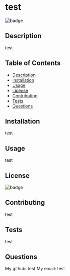 
  # test
  ![badge](https://img.shields.io/badge/license-Open-blue)

  ## Description 
  test

  ## Table of Contents 
  - [Description](#description)
  - [Installation](#installation)
  - [Usage](#usage)
  - [License](#license)
  - [Contributing](#contributing)
  - [Tests](#tests)
  - [Questions](#questions)

  ## Installation
  test

  ## Usage
  test

  ## License
  ![badge](https://img.shields.io/badge/license-Open-blue)

  ## Contributing
  test

  ## Tests
  test

  ## Questions
  My github: test
  My email: test
